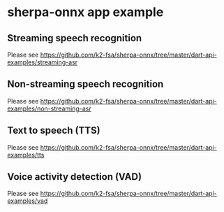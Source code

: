 # sherpa-onnx app example

## Streaming speech recognition

Please see https://github.com/k2-fsa/sherpa-onnx/tree/master/dart-api-examples/streaming-asr

## Non-streaming speech recognition

Please see https://github.com/k2-fsa/sherpa-onnx/tree/master/dart-api-examples/non-streaming-asr

## Text to speech (TTS)

Please see https://github.com/k2-fsa/sherpa-onnx/tree/master/dart-api-examples/tts

## Voice activity detection (VAD)

Please see https://github.com/k2-fsa/sherpa-onnx/tree/master/dart-api-examples/vad

